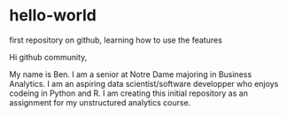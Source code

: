 # hello-world
first repository on github, learning how to use the features

Hi github community,

My name is Ben. I am a senior at Notre Dame majoring in Business Analytics. I am an aspiring data scientist/software developper who enjoys codeing in Python and R. I am creating this initial repository as an assignment for my unstructured analytics course.  
